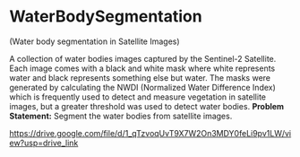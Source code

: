 # WaterBodySegmentation
 (Water body segmentation in Satellite Images)

A collection of water bodies images captured by the Sentinel-2 Satellite. Each image comes with a black and white mask where white represents water and black represents something else but water. The masks were generated by calculating the NWDI (Normalized Water Difference Index) which is frequently used to detect and measure vegetation in satellite images, but a greater threshold was used to detect water bodies.
**Problem Statement:** Segment the water bodies from satellite images.

https://drive.google.com/file/d/1_qTzvoqUvT9X7W2On3MDY0feLi9pv1LW/view?usp=drive_link



